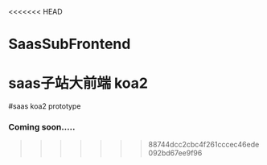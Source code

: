 <<<<<<< HEAD
# SaasSubFrontend
saas子站大前端 koa2 
=======
#saas koa2 prototype

### Coming soon.....
>>>>>>> 88744dcc2cbc4f261cccec46ede092bd67ee9f96
